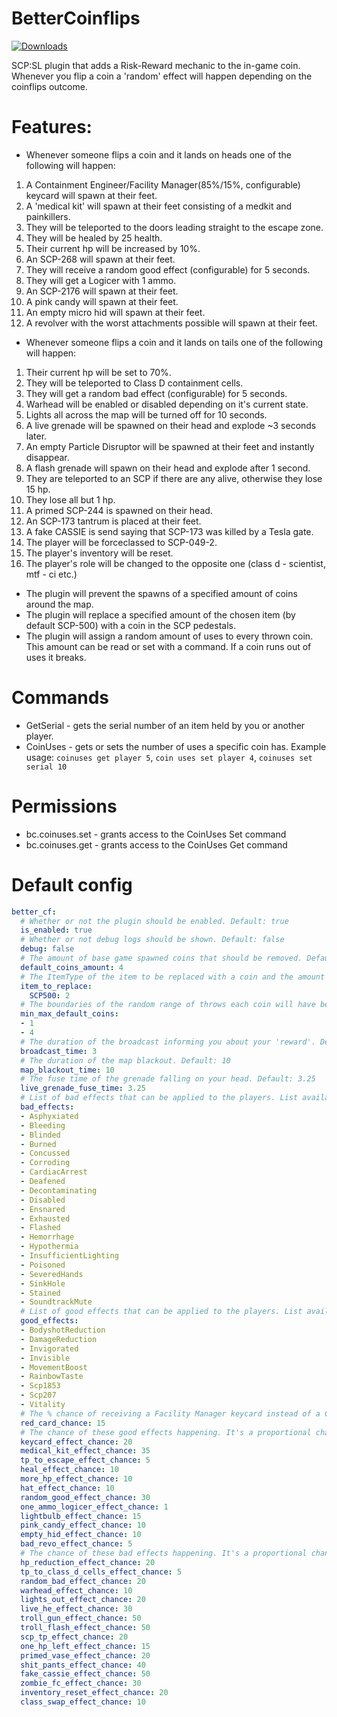 # BetterCoinflips
<a href="https://github.com/Mikihero/BetterCoinflips/releases"><img src="https://img.shields.io/github/downloads/Mikihero/BetterCoinflips/total?label=Downloads" alt="Downloads"></a>  
  
SCP:SL plugin that adds a Risk-Reward mechanic to the in-game coin. Whenever you flip a coin a 'random' effect will happen depending on the coinflips outcome.

# Features:

- Whenever someone flips a coin and it lands on heads one of the following will happen:  
 1. A Containment Engineer/Facility Manager(85%/15%, configurable) keycard will spawn at their feet.  
 2. A 'medical kit' will spawn at their feet consisting of a medkit and painkillers.  
 3. They will be teleported to the doors leading straight to the escape zone.  
 4. They will be healed by 25 health.  
 5. Their current hp will be increased by 10%.
 6. An SCP-268 will spawn at their feet.
 7. They will receive a random good effect (configurable) for 5 seconds.
 8. They will get a Logicer with 1 ammo.  
 9. An SCP-2176 will spawn at their feet. 
 10. A pink candy will spawn at their feet. 
 11. An empty micro hid will spawn at their feet.
 12. A revolver with the worst attachments possible will spawn at their feet. 

- Whenever someone flips a coin and it lands on tails one of the following will happen:  
 1. Their current hp will be set to 70%.  
 2. They will be teleported to Class D containment cells.  
 3. They will get a random bad effect (configurable) for 5 seconds.  
 4. Warhead will be enabled or disabled depending on it's current state.  
 5. Lights all across the map will be turned off for 10 seconds.  
 6. A live grenade will be spawned on their head and explode ~3 seconds later.
 7. An empty Particle Disruptor will be spawned at their feet and instantly disappear.
 8. A flash grenade will spawn on their head and explode after 1 second.
 9. They are teleported to an SCP if there are any alive, otherwise they lose 15 hp.
 10. They lose all but 1 hp.
 11. A primed SCP-244 is spawned on their head.
 12. An SCP-173 tantrum is placed at their feet.
 13. A fake CASSIE is send saying that SCP-173 was killed by a Tesla gate.
 14. The player will be forceclassed to SCP-049-2.
 15. The player's inventory will be reset.
 16. The player's role will be changed to the opposite one (class d - scientist, mtf - ci etc.)

- The plugin will prevent the spawns of a specified amount of coins around the map.
- The plugin will replace a specified amount of the chosen item (by default SCP-500) with a coin in the SCP pedestals.
- The plugin will assign a random amount of uses to every thrown coin. This amount can be read or set with a command. If a coin runs out of uses it breaks.

# Commands

- GetSerial - gets the serial number of an item held by you or another player.
- CoinUses - gets or sets the number of uses a specific coin has. Example usage: `coinuses get player 5`, `coin uses set player 4`, `coinuses set serial 10` 

# Permissions

- bc.coinuses.set - grants access to the CoinUses Set command
- bc.coinuses.get - grants access to the CoinUses Get command

# Default config

```yaml
better_cf:
  # Whether or not the plugin should be enabled. Default: true
  is_enabled: true
  # Whether or not debug logs should be shown. Default: false
  debug: false
  # The amount of base game spawned coins that should be removed. Default: 4
  default_coins_amount: 4
  # The ItemType of the item to be replaced with a coin and the amount to be replaced, the item is supposed to be something found in SCP pedestals.
  item_to_replace:
    SCP500: 2
  # The boundaries of the random range of throws each coin will have before it breaks. The upper bound is exclusive.
  min_max_default_coins:
  - 1
  - 4
  # The duration of the broadcast informing you about your 'reward'. Default: 3
  broadcast_time: 3
  # The duration of the map blackout. Default: 10
  map_blackout_time: 10
  # The fuse time of the grenade falling on your head. Default: 3.25
  live_grenade_fuse_time: 3.25
  # List of bad effects that can be applied to the players. List available at: https://exiled-team.github.io/EXILED/api/Exiled.API.Enums.EffectType.html
  bad_effects:
  - Asphyxiated
  - Bleeding
  - Blinded
  - Burned
  - Concussed
  - Corroding
  - CardiacArrest
  - Deafened
  - Decontaminating
  - Disabled
  - Ensnared
  - Exhausted
  - Flashed
  - Hemorrhage
  - Hypothermia
  - InsufficientLighting
  - Poisoned
  - SeveredHands
  - SinkHole
  - Stained
  - SoundtrackMute
  # List of good effects that can be applied to the players. List available at: https://exiled-team.github.io/EXILED/api/Exiled.API.Enums.EffectType.html
  good_effects:
  - BodyshotReduction
  - DamageReduction
  - Invigorated
  - Invisible
  - MovementBoost
  - RainbowTaste
  - Scp1853
  - Scp207
  - Vitality
  # The % chance of receiving a Facility Manager keycard instead of a Containment Engineer keycard when that effect is chosen. Default: 15
  red_card_chance: 15
  # The chance of these good effects happening. It's a proportional chance not a % chance.
  keycard_effect_chance: 20
  medical_kit_effect_chance: 35
  tp_to_escape_effect_chance: 5
  heal_effect_chance: 10
  more_hp_effect_chance: 10
  hat_effect_chance: 10
  random_good_effect_chance: 30
  one_ammo_logicer_effect_chance: 1
  lightbulb_effect_chance: 15
  pink_candy_effect_chance: 10
  empty_hid_effect_chance: 10
  bad_revo_effect_chance: 5
  # The chance of these bad effects happening. It's a proportional chance not a % chance.
  hp_reduction_effect_chance: 20
  tp_to_class_d_cells_effect_chance: 5
  random_bad_effect_chance: 20
  warhead_effect_chance: 10
  lights_out_effect_chance: 20
  live_he_effect_chance: 30
  troll_gun_effect_chance: 50
  troll_flash_effect_chance: 50
  scp_tp_effect_chance: 20
  one_hp_left_effect_chance: 15
  primed_vase_effect_chance: 20
  shit_pants_effect_chance: 40
  fake_cassie_effect_chance: 50
  zombie_fc_effect_chance: 30
  inventory_reset_effect_chance: 20
  class_swap_effect_chance: 10
```